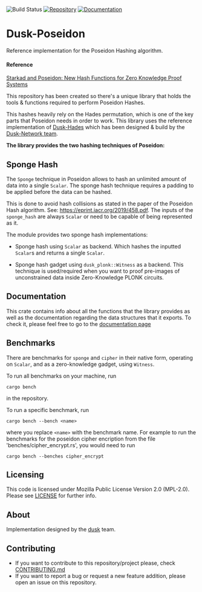![Build Status](https://github.com/dusk-network/Poseidon252/workflows/Continuous%20integration/badge.svg)
[![Repository](https://img.shields.io/badge/github-poseidon252-blueviolet)](https://github.com/dusk-network/Poseidon252)
[![Documentation](https://img.shields.io/badge/docs-poseidon252-blue)](https://docs.rs/dusk-poseidon/latest/dusk_poseidon/)

# Dusk-Poseidon

Reference implementation for the Poseidon Hashing algorithm.

#### Reference

[Starkad and Poseidon: New Hash Functions for Zero Knowledge Proof Systems](https://eprint.iacr.org/2019/458.pdf)

This repository has been created so there's a unique library that holds the tools & functions
required to perform Poseidon Hashes.

This hashes heavily rely on the Hades permutation, which is one of the key parts that Poseidon needs in order
to work.
This library uses the reference implementation of [Dusk-Hades](https://github.com/dusk-network/hades252) which has been
designed & build by the [Dusk-Network team](https://dusk.network/).

**The library provides the two hashing techniques of Poseidon:**

## Sponge Hash

The `Sponge` technique in Poseidon allows to hash an unlimited amount of data
into a single `Scalar`.
The sponge hash technique requires a padding to be applied before the data can
be hashed.

This is done to avoid hash collisions as stated in the paper of the Poseidon Hash
algorithm. See: <https://eprint.iacr.org/2019/458.pdf>.
The inputs of the `sponge_hash` are always `Scalar` or need to be capable of being represented
as it.

The module provides two sponge hash implementations:

- Sponge hash using `Scalar` as backend. Which hashes the inputted `Scalar`s and returns a single
  `Scalar`.

- Sponge hash gadget using `dusk_plonk::Witness` as a backend. This technique is used/required
  when you want to proof pre-images of unconstrained data inside Zero-Knowledge PLONK circuits.

## Documentation

This crate contains info about all the functions that the library provides as well as the
documentation regarding the data structures that it exports. To check it, please feel free to go to
the [documentation page](https://dusk-network.github.io/Poseidon252/poseidon252/index.html)

## Benchmarks

There are benchmarks for `sponge` and `cipher` in their native form, operating on `Scalar`, and as a zero-knowledge gadget, using `Witness`.

To run all benchmarks on your machine, run
```shell
cargo bench
```
in the repository.

To run a specific benchmark, run
```shell
cargo bench --bench <name>
```
where you replace `<name>` with the benchmark name. For example to run the benchmarks for the poseidon cipher encription from the file 'benches/cipher_encrypt.rs', you would need to run
```shell
cargo bench --benches cipher_encrypt
```

## Licensing

This code is licensed under Mozilla Public License Version 2.0 (MPL-2.0). Please see [LICENSE](https://github.com/dusk-network/plonk/blob/master/LICENSE) for further info.

## About

Implementation designed by the [dusk](https://dusk.network) team.

## Contributing

- If you want to contribute to this repository/project please, check [CONTRIBUTING.md](https://github.com/dusk-network/Poseidon252/blob/master/CONTRIBUTING.md)
- If you want to report a bug or request a new feature addition, please open an issue on this repository.
